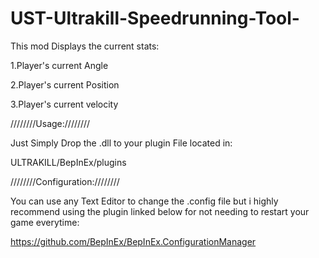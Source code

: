 # UST-Ultrakill-Speedrunning-Tool-
This mod Displays the current stats:

1.Player's current Angle

2.Player's current Position

3.Player's current velocity



////////Usage:////////

Just Simply Drop the .dll to your plugin File located in:

ULTRAKILL/BepInEx/plugins



////////Configuration:////////

You can use any Text Editor to change the .config file but i highly recommend using the plugin linked below for not needing to restart your game everytime:

https://github.com/BepInEx/BepInEx.ConfigurationManager

